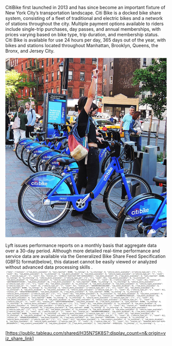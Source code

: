 CitiBike first launched in 2013 and has since become an important fixture of New York City’s transportation landscape. Citi Bike is a docked bike share system, consisting of a fleet of traditional and electric bikes and a network of stations throughout the city. Multiple payment options available to riders include single-trip purchases, day passes, and annual memberships, with prices varying based on bike type, trip duration, and membership status. Citi Bike is available for use 24 hours per day, 365 days out of the year, with bikes and stations 
located throughout Manhattan, Brooklyn, Queens, the Bronx, and Jersey City.

![Citibike Image ref](/Citibike.jpg)



Lyft issues performance reports on a monthly basis that aggregate data over a 30-day period. Although more detailed real-time performance and service data are available via the Generalized Bike Share Feed Specification (GBFS) format(below), this dataset cannot be easily viewed or analyzed without advanced data processing skills . 
![gbfs Image ref](/gbfs.png)

[https://public.tableau.com/shared/H35N7SK8S?:display_count=n&:origin=viz_share_link]

